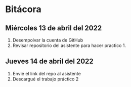 # Bitácora

## Miércoles 13 de abril del 2022
1. Desempolvar la cuenta de GitHub
2. Revisar repositorio del asistente para hacer practico 1.

## Jueves 14 de abril del 2022
1. Envié el link del repo al asistente
2. Descargué el trabajo práctico 2